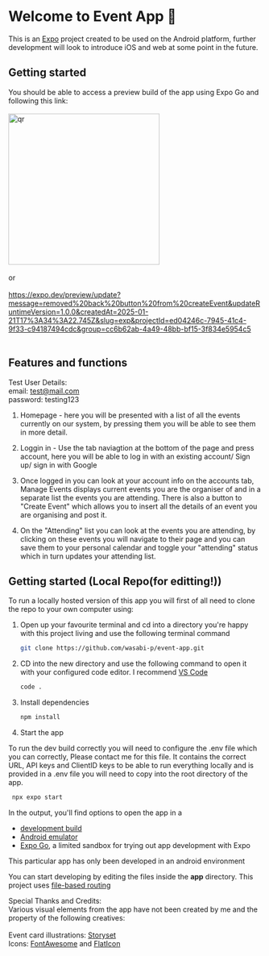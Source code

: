 # Welcome to Event App 👋

This is an [Expo](https://expo.dev) project created to be used on the Android platform, further development will look to introduce iOS and web at some point in the future.

## Getting started

You should be able to access a preview build of the app using Expo Go and following this link:
<br>
<br>
<img src="https://qr.expo.dev/eas-update?slug=exp&projectId=ed04246c-7945-41c4-9f33-c94187494cdc&groupId=cc6b62ab-4a49-48bb-bf15-3f834e5954c5&host=u.expo.dev" alt="qr" width="300">
<br>
<br>
or
<br>
<br>
https://expo.dev/preview/update?message=removed%20back%20button%20from%20createEvent&updateRuntimeVersion=1.0.0&createdAt=2025-01-21T17%3A34%3A22.745Z&slug=exp&projectId=ed04246c-7945-41c4-9f33-c94187494cdc&group=cc6b62ab-4a49-48bb-bf15-3f834e5954c5
<br>
<br>

## Features and functions

Test User Details:
<br>
email: test@mail.com
<br>
password: testing123
<br>

1. Homepage - here you will be presented with a list of all the events currently on our system, by pressing them you will be able to see them in more detail.

2. Loggin in - Use the tab naviagtion at the bottom of the page and press account, here you will be able to log in with an existing account/ Sign up/ sign in with Google

3. Once logged in you can look at your account info on the accounts tab, Manage Events displays current events you are the organiser of and in a separate list the events you are attending.
There is also a button to "Create Event" which allows you to insert all the details of an event you are organising and post it.

4. On the "Attending" list you can look at the events you are attending, by clicking on these events you will navigate to their page and you can save them to your personal calendar and toggle your "attending" status which in turn updates your attending list.

## Getting started (Local Repo(for editting!))

To run a locally hosted version of this app you will first of all need to clone the repo to your own computer using:

1. Open up your favourite terminal and cd into a directory you're happy with this project living and use the following terminal command

   ```bash
   git clone https://github.com/wasabi-p/event-app.git
   ```

2. CD into the new directory and use the following command to open it with your configured code editor. I recommend [VS Code](https://code.visualstudio.com/)

   ```bash
   code .
   ```

3. Install dependencies

   ```bash
   npm install
   ```

4. Start the app

To run the dev build correctly you will need to configure the .env file which you can correctly, Please contact me for this file. It contains the correct URL, API keys and ClientID keys to be able to run everything locally and is provided in a .env file you will need to copy into the root directory of the app.

```bash
 npx expo start
```

In the output, you'll find options to open the app in a

- [development build](https://docs.expo.dev/develop/development-builds/introduction/)
- [Android emulator](https://docs.expo.dev/workflow/android-studio-emulator/)
- [Expo Go](https://expo.dev/go), a limited sandbox for trying out app development with Expo

This particular app has only been developed in an android environment

You can start developing by editing the files inside the **app** directory. This project uses [file-based routing](https://docs.expo.dev/router/introduction)

Special Thanks and Credits:<br>
Various visual elements from the app have not been created by me and the property of the following creatives:
<br>
<br>
Event card illustrations: [Storyset](https://storyset.com/)
<br>
Icons: [FontAwesome](https://fontawesome.com/) and [FlatIcon](https://www.flaticon.com/)
